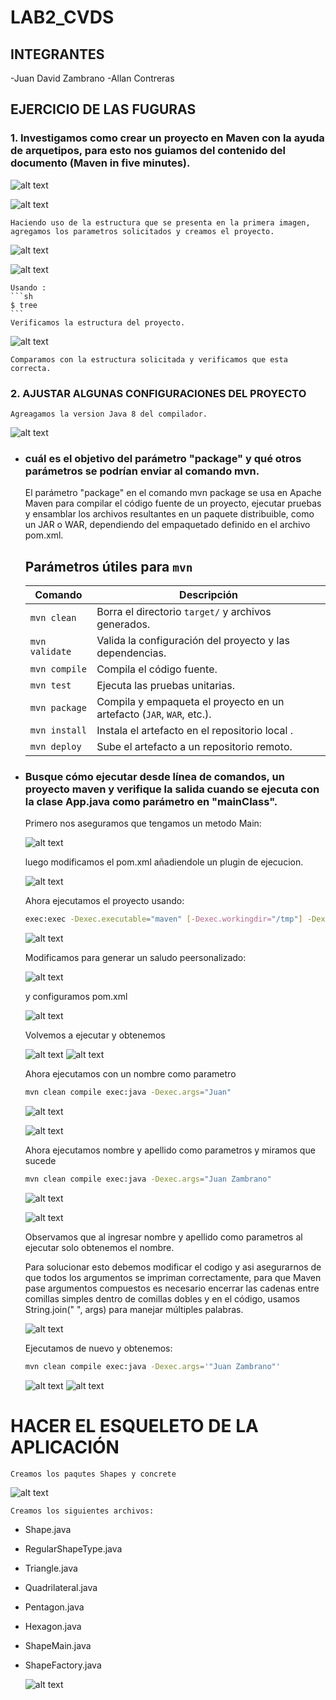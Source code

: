 # LAB2_CVDS
## INTEGRANTES
-Juan David Zambrano 
-Allan Contreras 


## EJERCICIO DE LAS FUGURAS 

### 1. Investigamos como crear un proyecto en Maven con la ayuda de arquetipos, para esto nos guiamos del contenido del documento (Maven in five minutes).

![alt text](resources/image-6.png)

![alt text](resources/image-7.png)

    Haciendo uso de la estructura que se presenta en la primera imagen, agregamos los parametros solicitados y creamos el proyecto.


![alt text](resources/image.png)

![alt text](resources/image-1.png)

    Usando :  
    ```sh
    $ tree
    ```
    Verificamos la estructura del proyecto.

![alt text](resources/image-2.png)

    Comparamos con la estructura solicitada y verificamos que esta correcta.

### 2. AJUSTAR ALGUNAS CONFIGURACIONES DEL PROYECTO
    Agreagamos la version Java 8 del compilador.
    
![alt text](resources/image-8.png)

   - ### cuál es el objetivo del parámetro "package" y qué otros parámetros se podrían enviar al comando mvn.


        El parámetro "package" en el comando mvn package se usa en Apache Maven para compilar el código fuente de un proyecto, ejecutar pruebas y ensamblar los archivos resultantes en un paquete distribuible, como un JAR o WAR, dependiendo del empaquetado definido en el archivo pom.xml.


        

        ## Parámetros útiles para `mvn`
        | Comando               | Descripción |
        |-----------------------|-------------|
        | `mvn clean`          | Borra el directorio `target/` y archivos generados. |
        | `mvn validate`       | Valida la configuración del proyecto y las dependencias. |
        | `mvn compile`        | Compila el código fuente. |
        | `mvn test`           | Ejecuta las pruebas unitarias. |
        | `mvn package`        | Compila y empaqueta el proyecto en un artefacto (`JAR`, `WAR`, etc.). |
        | `mvn install`        | Instala el artefacto en el repositorio local . |
        | `mvn deploy`         | Sube el artefacto a un repositorio remoto. |

- ### Busque cómo ejecutar desde línea de comandos, un proyecto maven y verifique la salida cuando se ejecuta con la clase App.java como parámetro en "mainClass".

    Primero nos aseguramos que tengamos un metodo Main:

    ![alt text](resources/image-9.png)

    luego modificamos el pom.xml añadiendole un plugin de ejecucion.

    ![alt text](resources/image-3.png)

    Ahora ejecutamos el proyecto usando:
    ```sh
    exec:exec -Dexec.executable="maven" [-Dexec.workingdir="/tmp"] -Dexec.args="-X pattern:dist"
    ```

    ![alt text](resources/image-4.png)


    Modificamos para generar un saludo peersonalizado:

    ![alt text](resources/image-10.png)

    y configuramos pom.xml

    ![alt text](resources/image-11.png)

    Volvemos a ejecutar y obtenemos

    ![alt text](resources/image-12.png)
    ![alt text](resources/image-13.png)

    Ahora ejecutamos con un nombre como parametro

    ```sh
    mvn clean compile exec:java -Dexec.args="Juan"
    ```

    ![alt text](resources/image-14.png)

    ![alt text](resources/image-15.png)

    
    Ahora ejecutamos nombre y apellido como parametros y miramos que sucede

    ```sh
    mvn clean compile exec:java -Dexec.args="Juan Zambrano"
    ```
    ![alt text](resources/image-16.png)

    ![alt text](resources/image-17.png)

    Observamos que al ingresar nombre y apellido como parametros al ejecutar solo obtenemos el nombre.

    Para solucionar esto debemos modificar el codigo y asi  asegurarnos de que todos los argumentos se impriman correctamente, para que Maven pase argumentos compuestos es necesario encerrar las cadenas entre comillas simples dentro de comillas dobles y en el código, usamos String.join(" ", args) para manejar múltiples palabras.

    ![alt text](resources/image-18.png)

    Ejecutamos de nuevo y obtenemos:

    ```sh
    mvn clean compile exec:java -Dexec.args='"Juan Zambrano"'
    ```

    ![alt text](resources/image-19.png)
    ![alt text](resources/image-20.png)

# HACER EL ESQUELETO DE LA APLICACIÓN    

    Creamos los paqutes Shapes y concrete


![alt text](resources/image-21.png)

    Creamos los siguientes archivos:
- Shape.java
- RegularShapeType.java 
- Triangle.java
- Quadrilateral.java 
- Pentagon.java 
- Hexagon.java
- ShapeMain.java 
- ShapeFactory.java

    ![alt text](resources/image-22.png)